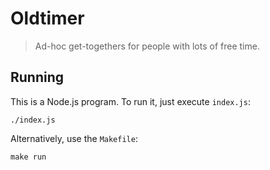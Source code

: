 Oldtimer
========

> Ad-hoc get-togethers for people with lots of free time.

Running
-------

This is a Node.js program.  To run it, just execute `index.js`:

    ./index.js

Alternatively, use the `Makefile`:

    make run
